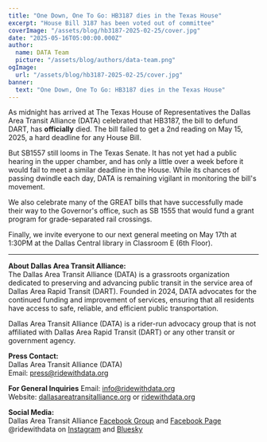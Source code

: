 ```yaml
---
title: "One Down, One To Go: HB3187 dies in the Texas House"
excerpt: "House Bill 3187 has been voted out of committee"
coverImage: "/assets/blog/hb3187-2025-02-25/cover.jpg"
date: "2025-05-16T05:00:00.000Z"
author:
  name: DATA Team
  picture: "/assets/blog/authors/data-team.png"
ogImage:
  url: "/assets/blog/hb3187-2025-02-25/cover.jpg"
banner: 
  text: "One Down, One To Go: HB3187 dies in the Texas House"
---
```


As midnight has arrived at The Texas House of Representatives the Dallas Area Transit Alliance (DATA) celebrated that HB3187, the bill to defund DART, has **officially** died. The bill failed to get a 2nd reading on May 15, 2025, a hard deadline for any House Bill.    

But SB1557 still looms in The Texas Senate. It has not yet had a public hearing in the upper chamber, and has only a little over a week before it would fail to meet a similar deadline in the House. While its chances of passing dwindle each day, DATA is remaining vigilant in monitoring the bill's movement.  

We also celebrate many of the GREAT bills that have successfully made their way to the Governor's office, such as SB 1555 that would fund a grant program for grade-separated rail crossings.  

Finally, we invite everyone to our next general meeting on May 17th at 1:30PM at the Dallas Central library in Classroom E (6th Floor).  

---

**About Dallas Area Transit Alliance:**  
The Dallas Area Transit Alliance (DATA) is a grassroots organization dedicated to preserving and advancing public transit in the service area of Dallas Area Rapid Transit (DART). Founded in 2024, DATA advocates for the continued funding and improvement of services, ensuring that all residents have access to safe, reliable, and efficient public transportation.  

Dallas Area Transit Alliance (DATA) is a rider-run advocacy group that is not affiliated with Dallas Area Rapid Transit (DART) or any other transit or government agency.  

**Press Contact:**  
Dallas Area Transit Alliance (DATA)   
Email: [press@ridewithdata.org](mailto:press@ridewithdata.org)  

**For General Inquiries**
Email: [info@ridewithdata.org](mailto:info@ridewithdata.org)  
Website: [dallasareatransitalliance.org](https://dallasareatransitalliance.org) or [ridewithdata.org](https://ridewithdata.org)  

**Social Media:**  
Dallas Area Transit Alliance [Facebook Group](https://www.facebook.com/groups/7092451177524504) and [Facebook Page](https://www.facebook.com/profile.php?id=61563559341185)    
@ridewithdata on [Instagram](https://instagram.com/ridewithdata) and [Bluesky](https://bsky.app/profile/ridewithdata.org)   
